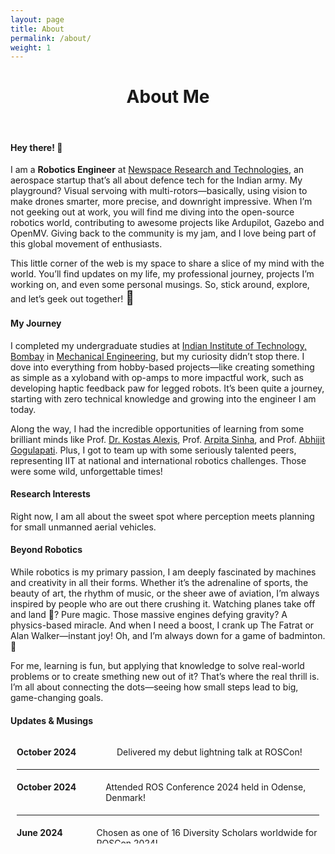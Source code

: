 ```yaml
---
layout: page
title: About
permalink: /about/
weight: 1
---
```


<!-- # **About Me** -->
<h1 style="text-align: center;"><b>About Me</b></h1>
<br>

#### Hey there! :wave:<br>
I am a **Robotics Engineer** at <a href="https://www.linkedin.com/company/newspacert/">Newspace Research and Technologies</a>, an aerospace startup that’s all about defence tech for the Indian army. My playground? Visual servoing with multi-rotors—basically, using vision to make drones smarter, more precise, and downright impressive. When I’m not geeking out at work, you will find me diving into the open-source robotics world, contributing to awesome projects like Ardupilot, Gazebo and OpenMV. Giving back to the community is my jam, and I love being part of this global movement of enthusiasts.

This little corner of the web is my space to share a slice of my mind with the world. You’ll find updates on my life, my professional journey, projects I’m working on, and even some personal musings. So, stick around, explore, and let’s geek out together! <span style="font-size:1.5em;">🚀</span>
      
#### My Journey
I completed my undergraduate studies at <a href="https://www.iitb.ac.in/">Indian Institute of Technology, Bombay</a> in <a href="https://www.me.iitb.ac.in/">Mechanical Engineering</a>, but my curiosity didn’t stop there.
I dove into everything from hobby-based projects—like creating something as simple as a xyloband with op-amps to more impactful work, such as developing haptic feedback paw for legged robots. It’s been quite a journey, starting with zero technical knowledge and growing into the engineer I am today.

Along the way, I had the incredible opportunities of learning from some brilliant minds like Prof. <a href="https://www.autonomousrobotslab.com/">Dr. Kostas Alexis</a>, Prof. <a href="https://sites.google.com/iitb.ac.in/arpitasinha">Arpita Sinha</a>, and Prof. <a href="https://www.aero.iitb.ac.in/home/people/faculty/abhijit">Abhijit Gogulapati</a>. Plus, I got to team up with some seriously talented peers, representing IIT at national and international robotics challenges. Those were some wild, unforgettable times!

#### Research Interests
Right now, I am all about the sweet spot where perception meets planning for small unmanned aerial vehicles.

#### Beyond Robotics
While robotics is my primary passion, I am deeply fascinated by machines and creativity in all their forms. Whether it’s the adrenaline of sports, the beauty of art, the rhythm of music, or the sheer awe of aviation, I’m always inspired by people who are out there crushing it. Watching planes take off and land :flight_departure:? Pure magic. Those massive engines defying gravity? A physics-based miracle. And when I need a boost, I crank up The Fatrat or Alan Walker—instant joy! Oh, and I’m always down for a game of badminton. :badminton:

For me, learning is fun, but applying that knowledge to solve real-world problems or to create smething new out of it? That’s where the real thrill is. I’m all about connecting the dots—seeing how small steps lead to big, game-changing goals.

#### Updates & Musings
<div style="height:150px; overflow-y:scroll; border:0px solid #ccc; padding:10px;">

<div style="display: flex; align-items: flex-start; padding: 5px 0;">
  <div style="width: 150px; font-weight: bold;">October 2024</div>
  <div style="margin-left: 10px;">Delivered my debut lightning talk at ROSCon!</div>
</div>
<hr style="border: 0; border-top: 0px solid #eee;"/>

<div style="display: flex; align-items: flex-start; padding: 5px 0;">
  <div style="width: 150px; font-weight: bold;">October 2024</div>
  <div style="margin-left: 10px;">Attended ROS Conference 2024 held in Odense, Denmark!</div>
</div>
<hr style="border: 0; border-top: 0px solid #eee;"/>

<div style="display: flex; align-items: flex-start; padding: 5px 0;">
  <div style="width: 150px; font-weight: bold;">June 2024</div>
  <div style="margin-left: 10px;">Chosen as one of 16 Diversity Scholars worldwide for ROSCon 2024!</div>
</div>
<hr style="border: 0; border-top: 0px solid #eee;"/>

<div style="display: flex; align-items: flex-start; padding: 5px 0;">
  <div style="width: 150px; font-weight: bold;">Nov 2023</div>
  <div style="margin-left: 10px;">Our <a href="https://www.newscientist.com/article/2401741-robots-with-squidgy-paws-could-navigate-uneven-terrain/"> TRACE Paw</a> has been featured in a NewScientist Article!</td></div>
</div>
<hr style="border: 0; border-top: 0px solid #eee;"/>

<div style="display: flex; align-items: flex-start; padding: 5px 0;">
  <div style="width: 150px; font-weight: bold;">Oct 2023</div>
  <div style="margin-left: 10px;">Our <a href="https://arxiv.org/abs/2311.03855">paper on TRACE Paw</a> has been accepted at ICAR 2023!</td></div>
</div>
<hr style="border: 0; border-top: 0px solid #eee;"/>

<div style="display: flex; align-items: flex-start; padding: 5px 0;">
  <div style="width: 150px; font-weight: bold;">August 2023</div>
  <div style="margin-left: 10px;">Starting to work as robotics engg at Newspace Research, Bengaluru</div>
</div>
<hr style="border: 0; border-top: 0px solid #eee;"/>

<div style="display: flex; align-items: flex-start; padding: 5px 0;">
  <div style="width: 150px; font-weight: bold;">April 2023</div>
  <div style="margin-left: 10px;">Working as student contributor for Open Robotics(GSoC)</div>
</div>
<hr style="border: 0; border-top: 0px solid #eee;"/>

<div style="display: flex; align-items: flex-start; padding: 5px 0;">
  <div style="width: 150px; font-weight: bold;">May 2022</div>
  <div style="margin-left: 10px;">I'll be working under Dr. Kostas Alexis for the summer on haptics!</div>
</div>
<hr style="border: 0; border-top: 0px solid #eee;"/>

<div style="display: flex; align-items: flex-start; padding: 5px 0;">
  <div style="width: 150px; font-weight: bold;">Apr 2021</div>
  <div style="margin-left: 10px;">Joined the team Self Driving Car student technical team</div>
</div>
<hr style="border: 0; border-top: 0px solid #eee;"/>

<div style="display: flex; align-items: flex-start; padding: 5px 0;">
  <div style="width: 150px; font-weight: bold;">Dec 2020</div>
  <div style="margin-left: 10px;">Won the International Micromouse Simulation Challenge!</div>
</div>
<hr style="border: 0; border-top: 0px solid #eee;"/>

<div style="display: flex; align-items: flex-start; padding: 5px 0;">
  <div style="width: 150px; font-weight: bold;">April 2020</div>
  <div style="margin-left: 10px;">Elected into the technical council as convener of the <a href="https://itc.gymkhana.iitb.ac.in/~erc">Electronics and Robotics Club, IIT Bombay</a></div>
</div>
<hr style="border: 0; border-top: 0px solid #eee;"/>

<div style="display: flex; align-items: flex-start; padding: 5px 0;">
  <div style="width: 150px; font-weight: bold;">July 2019</div>
  <div style="margin-left: 10px;">Started my undergraduate term at IIT Bombay</div>
</div>

</div>


<!-- <div class="row">
{% include about/skills.html title="Programming Skills" source=site.data.programming-skills %}
{% include about/skills.html title="Other Skills" source=site.data.other-skills %}
</div> -->
<!-- 
<div class="row">
{% include about/timeline.html %}
</div> -->